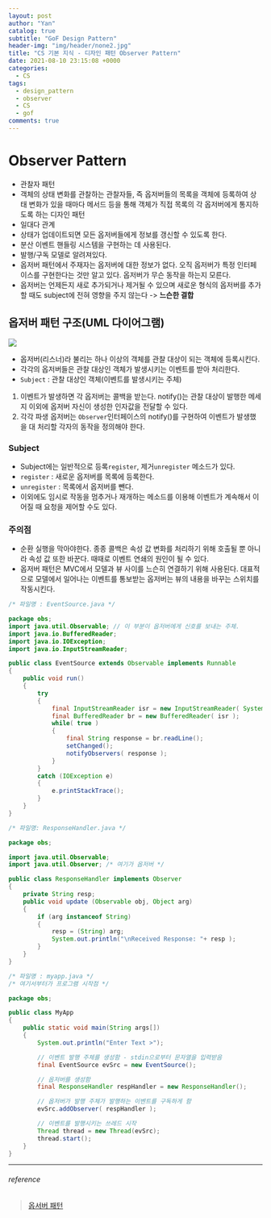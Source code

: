 ```yaml
---
layout: post
author: "Yan"
catalog: true
subtitle: "GoF Design Pattern"
header-img: "img/header/none2.jpg"
title: "CS 기본 지식 - 디자인 패턴 Observer Pattern"
date: 2021-08-10 23:15:08 +0000
categories:
  - CS
tags:
  - design_pattern
  - observer
  - CS
  - gof
comments: true
---
```


# Observer Pattern

- 관찰자 패턴
- 객체의 상태 변화를 관찰하는 관찰자들, 즉 옵저버들의 목록을 객체에 등록하여 상태 변화가 있을 때마다 메서드 등을 통해 객체가 직접 목록의 각 옵저버에게 통지하도록 하는 디자인 패턴
- 일대다 관계
- 상태가 업데이트되면 모든 옵저버들에게 정보를 갱신할 수 있도록 한다.
- 분산 이벤트 핸들링 시스템을 구현하는 데 사용된다.
- 발행/구독 모델로 알려져있다.
- 옵저버 패턴에서 주재자는 옵저버에 대한 정보가 없다. 오직 옵저버가 특정 인터페이스를 구현한다는 것만 알고 있다. 옵저버가 무슨 동작을 하는지 모른다.
- 옵저버는 언제든지 새로 추가되거나 제거될 수 있으며 새로운 형식의 옵저버를 추가할 때도 subject에 전혀 영향을 주지 않는다 -> **느슨한 결합**

## 옵저버 패턴 구조(UML 다이어그램)

![](https://upload.wikimedia.org/wikipedia/commons/thumb/8/8d/Observer.svg/854px-Observer.svg.png)

- 옵저버(리스너)라 불리는 하나 이상의 객체를 관찰 대상이 되는 객체에 등록시킨다.
- 각각의 옵저버들은 관찰 대상인 객체가 발생시키는 이벤트를 받아 처리한다.
- `Subject` : 관찰 대상인 객체(이벤트를 발생시키는 주체)

1. 이벤트가 발생하면 각 옵저버는 콜백을 받는다. notify()는 관찰 대상이 발행한 메세지 이외에 옵저버 자신이 생성한 인자값을 전달할 수 있다.
2. 각각 파생 옵저버는 `Observer`인터페이스의 notify()를 구현하여 이벤트가 발생했을 대 처리할 각자의 동작을 정의해야 한다.

### Subject

- Subject에는 일반적으로 등록`register`, 제거`unregister` 메소드가 있다.
- `register` : 새로운 옵저버를 목록에 등록한다.
- `unregister` : 목록에서 옵저버를 뺀다.
- 이외에도 임시로 작동을 멈추거나 재개하는 메소드를 이용해 이벤트가 계속해서 이어질 때 요청을 제어할 수도 있다.

### 주의점

- 순환 실행을 막아야한다. 종종 콜백은 속성 값 변화를 처리하기 위해 호출될 뿐 아니라 속성 값 또한 바꾼다. 때때로 이벤트 연쇄의 원인이 될 수 있다.
- 옵저버 패턴은 MVC에서 모델과 뷰 사이를 느슨히 연결하기 위해 사용된다. 대표적으로 모델에서 일어나는 이벤트를 통보받는 옵저버는 뷰의 내용을 바꾸는 스위치를 작동시킨다.

```java
/* 파일명 : EventSource.java */

package obs;
import java.util.Observable; // 이 부분이 옵저버에게 신호를 보내는 주체.
import java.io.BufferedReader;
import java.io.IOException;
import java.io.InputStreamReader;

public class EventSource extends Observable implements Runnable
{
    public void run()
    {
        try
        {
            final InputStreamReader isr = new InputStreamReader( System.in );
            final BufferedReader br = new BufferedReader( isr );
            while( true )
            {
                final String response = br.readLine();
                setChanged();
                notifyObservers( response );
            }
        }
        catch (IOException e)
        {
            e.printStackTrace();
        }
    }
}
```

```java
/* 파일명: ResponseHandler.java */

package obs;

import java.util.Observable;
import java.util.Observer; /* 여기가 옵저버 */

public class ResponseHandler implements Observer
{
    private String resp;
    public void update (Observable obj, Object arg)
    {
        if (arg instanceof String)
        {
            resp = (String) arg;
            System.out.println("\nReceived Response: "+ resp );
        }
    }
}
```

```java
/* 파일명 : myapp.java */
/* 여기서부터가 프로그램 시작점 */

package obs;

public class MyApp
{
    public static void main(String args[])
    {
        System.out.println("Enter Text >");

        // 이벤트 발행 주체를 생성함 - stdin으로부터 문자열을 입력받음
        final EventSource evSrc = new EventSource();

        // 옵저버를 생성함
        final ResponseHandler respHandler = new ResponseHandler();

        // 옵저버가 발행 주체가 발행하는 이벤트를 구독하게 함
        evSrc.addObserver( respHandler );

        // 이벤트를 발행시키는 쓰레드 시작
        Thread thread = new Thread(evSrc);
        thread.start();
    }
}
```

---

###### reference

> [옵서버 패턴](https://ko.wikipedia.org/wiki/%EC%98%B5%EC%84%9C%EB%B2%84_%ED%8C%A8%ED%84%B4)
